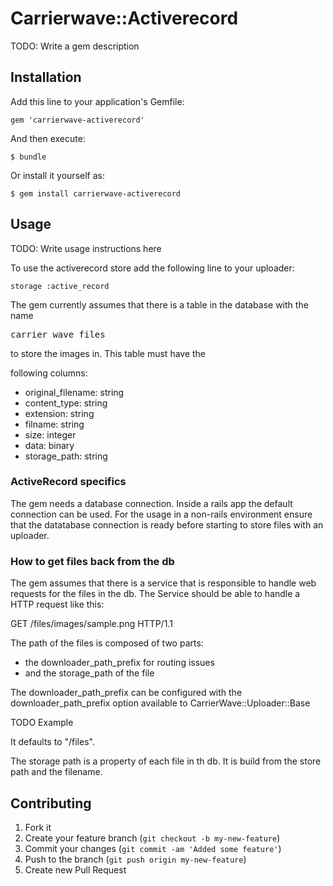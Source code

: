 # Carrierwave::Activerecord

TODO: Write a gem description

## Installation

Add this line to your application's Gemfile:

    gem 'carrierwave-activerecord'

And then execute:

    $ bundle

Or install it yourself as:

    $ gem install carrierwave-activerecord

## Usage

TODO: Write usage instructions here

To use the activerecord store add the following line to your uploader:

    storage :active_record

The gem currently assumes that there is a table in the database with the name
<pre>carrier_wave_files</pre> to store the images in. This table must have the
following columns:

* original_filename: string
* content_type: string
* extension: string
* filname: string
* size: integer
* data: binary
* storage_path: string

### ActiveRecord specifics

The gem needs a database connection. Inside a rails app the default connection
can be used. For the usage in a non-rails environment ensure that the datatabase
connection is ready before starting to store files with an uploader.

### How to get files back from the db

The gem assumes that there is a service that is responsible to handle web
requests for the files in the db. The Service should be able to handle a HTTP
request like this:

GET /files/images/sample.png HTTP/1.1

The path of the files is composed of two parts:

* the downloader_path_prefix for routing issues
* and the storage_path of the file

The downloader_path_prefix can be configured with the downloader_path_prefix
option available to CarrierWave::Uploader::Base

TODO Example

It defaults to "/files".

The storage path is a property of each file in th db. It is build from the store
path and the filename.

## Contributing

1. Fork it
2. Create your feature branch (`git checkout -b my-new-feature`)
3. Commit your changes (`git commit -am 'Added some feature'`)
4. Push to the branch (`git push origin my-new-feature`)
5. Create new Pull Request
